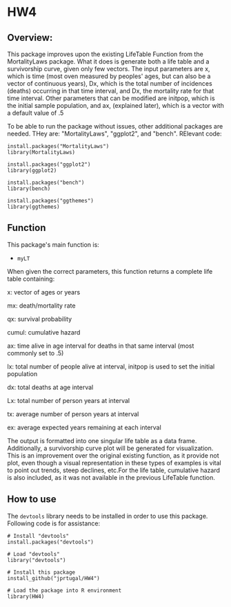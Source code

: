 # HW4

## Overview:
This package improves upon the existing LifeTable Function from the MortalityLaws package. What it does is generate both a life table and a survivorship curve, given only  few vectors. The input parameters are x, which is time (most oven measured by peoples' ages, but can also be a vector of continuous years), Dx, which is the total number of incidences (deaths) occurring in that time interval, and Dx, the mortality rate for that time interval. Other parameters that can be modified are initpop, which is the initial sample population, and ax, (explained later), which is a vector with a default value of .5 

To be able to run the package without issues, other additional packages are needed. THey are: "MortalityLaws", "ggplot2", and "bench". RElevant code:

```
install.packages("MortalityLaws")
library(MortalityLaws)

install.packages("ggplot2")
library(ggplot2)

install.packages("bench")
library(bench)

install.packages("ggthemes")
library(ggthemes)
```

## Function

This package's main function is:
  - `myLT`


When given the correct parameters, this function returns a complete life table containing: 

x: vector of ages or years

mx: death/mortality rate

qx: survival probability

cumul: cumulative hazard

ax: time alive in age interval for deaths in that same interval (most commonly set to .5)

lx: total number of people alive at interval, initpop is used to set the initial population

dx: total deaths at age interval

Lx: total number of person years at interval
 

tx: average number of person years at interval

ex: average expected years remaining at each interval 



The output is formatted into one singular life table as a data frame. Additionally, a survivorship curve plot will be generated for visualization. This is an improvement over the original existing function, as it provide not plot, even though a visual representation in these types of examples is vital to point out trends, steep declines, etc.For the life table, cumulative hazard is also included, as it was not available in the previous LifeTable function. 

## How to use

The `devtools` library needs to be installed in order to use this package. Following code is for assistance:

```
# Install "devtools" 
install.packages("devtools")

# Load "devtools"
library("devtools")

# Install this package
install_github("jprtugal/HW4")

# Load the package into R environment
library(HW4)
```

```
